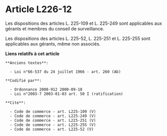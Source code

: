 # Article L226-12

Les dispositions des articles L. 225-109 et L. 225-249 sont applicables aux gérants et membres du conseil de surveillance. 

Les dispositions des articles L. 225-52, L. 225-251 et L. 225-255 sont applicables aux gérants, même non associés.

**Liens relatifs à cet article**

	**Anciens textes**:

	  - Loi n°66-537 du 24 juillet 1966 - art. 260 (Ab)

	**Codifié par**:

	  - Ordonnance 2000-912 2000-09-18
	  - Loi n°2003-7 2003-01-03 art. 50 I (ratification)

	**Cite**:

	  - Code de commerce - art. L225-109 (V)
	  - Code de commerce - art. L225-249 (V)
	  - Code de commerce - art. L225-251 (V)
	  - Code de commerce - art. L225-255 (V)
	  - Code de commerce - art. L225-52 (V)
